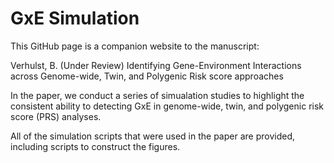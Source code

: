 # GxE Simulation

This GitHub page is a companion website to the manuscript:

Verhulst, B. (Under Review) Identifying Gene-Environment Interactions across Genome-wide, Twin, and Polygenic Risk score approaches

In the paper, we conduct a series of simualation studies to highlight the consistent ability to detecting GxE in genome-wide, twin, and polygenic risk score (PRS) analyses.

All of the simulation scripts that were used in the paper are provided, including scripts to construct the figures.

